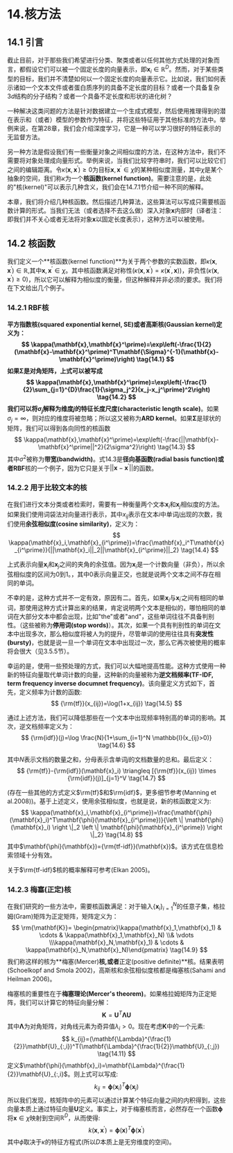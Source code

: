 # 14.核方法

## 14.1 引言

截止目前，对于那些我们希望进行分类、聚类或者以任何其他方式处理的对象而言，都假设它们可以被一个固定长度的向量表示，即$\mathbf{x}_i \in \mathbb{R}^D$。然而，对于某些类型的目标，我们并不清楚如何以一个固定长度的向量表示它。比如说，我们如何表示诸如一个文本文件或者蛋白质序列的具备不定长度的目标？或者一个具备复杂$3d$结构的分子结构？或者一个具备不定长度和形状的进化树？

一种解决这类问题的方法是针对数据建立一个生成式模型，然后使用推理得到的潜在表示和（或者）模型的参数作为特征，并将这些特征用于其他标准的方法中。举例来说，在第28章，我们会介绍深度学习，它是一种可以学习很好的特征表示的无监督方法。

另一种方法是假设我们有一些衡量对象之间相似度的方法，在这种方法中，我们不需要将对象处理成向量形式。举例来说，当我们比较字符串时，我们可以比较它们之间的编辑距离。令$\kappa(\mathbf{x},\mathbf{x}^\prime)\ge0$为目标$\mathbf{x},\mathbf{x}^\prime\in\chi$的某种相似度测量，其中$\chi$是某个抽象的空间，我们称$\kappa$为一个**核函数(kernel function)**。需要注意的是，此处的"核(kernel)"可以表示几种含义，我们会在14.7.1节介绍一种不同的解释。

本章，我们将介绍几种核函数。然后描述几种算法，这些算法可以写成只需要核函数计算的形式。当我们无法（或者选择不去这么做）深入对象$\mathbf{x}$内部时（译者注：即我们并不关心或者无法将对象$\mathbf{x}$以固定长度表示），这种方法可以被使用。

## 14.2 核函数

我们定义一个**核函数(kernel function)**为关于两个参数的实数函数，即$\kappa(\mathbf{x},\mathbf{x}^\prime)\in\mathbb{R}$,其中$\mathbf{x},\mathbf{x}^\prime\in\chi$。其中核函数满足对称性($\kappa(\mathbf{x},\mathbf{x}^\prime)=\kappa(\mathbf{x}^\prime,\mathbf{x})$)，非负性($\kappa(\mathbf{x},\mathbf{x}^\prime)\ge 0$)，所以它可以解释为相似度的衡量，但这种解释并非必须的要求。我们将在下文给出几个例子。

### 14.2.1 RBF核

**平方指数核(squared exponential kernel, SE)**或者**高斯核(Gaussian kernel)**定义为：
$$
\kappa(\mathbf{x},\mathbf{x}^\prime)=\exp\left(-\frac{1}{2}(\mathbf{x}-\mathbf{x}^\prime)^T\mathbf{\Sigma}^{-1}(\mathbf{x}-\mathbf{x}^\prime)\right) \tag{14.1}
$$
如果$\mathbf{\Sigma}$是对角矩阵，上式可以被写成
$$
\kappa(\mathbf{x},\mathbf{x}^\prime)=\exp\left(-\frac{1}{2}\sum_{j=1}^{D}\frac{1}{\sigma_j^2}(x_j-x_j^\prime)^2\right) \tag{14.2}
$$
我们可以将$\sigma_j$解释为维度$j$的**特征长度尺度(characteristic length scale)**。如果$\sigma_j=\infty$，则对应的维度将被忽略；所以这又被称为**ARD kernel**。如果$\mathbf{\Sigma}$是球状的矩阵，我们可以得到各向同性的核函数
$$
\kappa(\mathbf{x},\mathbf{x}^\prime)=\exp\left(-\frac{||\mathbf{x}-\mathbf{x}^\prime||^2}{2\sigma^2}\right) \tag{14.3}
$$
其中$\sigma^2$被称为**带宽(bandwidth)**。式14.3是**径向基函数(radial basis function)**或者**RBF**核的一个例子，因为它只是关于$||\mathbf{x}-\mathbf{x}^\prime||$的函数。

### 14.2.2 用于比较文本的核

在我们进行文本分类或者检索时，需要有一种衡量两个文本$\mathbf{x}_i$和$\mathbf{x}_j$相似度的方法。 如果我们使用词袋法对向量进行表示，其中$x_{ij}$表示在文本$i$中单词$j$出现的次数，我们使用**余弦相似度(cosine similarity)**，定义为：
$$
\kappa(\mathbf{x}_i,\mathbf{x}_{i^\prime})=\frac{\mathbf{x}_i^T\mathbf{x}_{i^\prime}}{||\mathbf{x}_i||_2||\mathbf{x}_{i^\prime}||_2} \tag{14.4}
$$

上式表示向量$\mathbf{x}_i$和$\mathbf{x}_j$之间的夹角的余弦值。因为$\mathbf{x}_i$是一个计数向量（非负），所以余弦相似度的区间为0到1。，其中0表示向量正交，也就是说两个文本之间不存在相同的单词。

不幸的是，这种方式并不一定有效，原因有二。首先，如果$\mathbf{x}_i$与$\mathbf{x}_{i^\prime}$之间有相同的单词，那使用这种方式计算出来的结果，肯定说明两个文本是相似的，哪怕相同的单词在大部分文本中都会出现，比如"the"​或者​"and"​，这些单词往往不具备判别性。（这些被称为**停用词(stop words)**）。其次，如果一个具有判别性的单词在文本中出现多次，那么相似度将被人为的提升，尽管单词的使用往往具有**突发性(bursty)**，也就是说一旦一个单词在文本中出现过一次，那么它再次被使用的概率将会很大（见3.5.5节）。

幸运的是，使用一些预处理的方式，我们可以大幅地提高性能。这种方式使用一种新的特征向量取代单词计数的向量，这种新的向量被称为**逆文档频率(TF-IDF, term frequency inverse documnet frequency)**。该向量定义方式如下，首先，定义频率为计数的函数:
$$
{\rm{tf}}(x_{ij})=\log(1+x_{ij}) \tag{14.5}
$$

通过上述方法，我们可以降低那些在一个文本中出现频率特别高的单词的影响。其次，逆文档频率定义为：
$$
{\rm{idf}}(j)=\log \frac{N}{1+\sum_{i=1}^N \mathbb{I}(x_{ij}>0)} \tag{14.6}
$$

其中$N$表示文档的数量之和，分母表示含单词$j$的文档数量的总和。最后定义：
$$
{\rm{tf}}-{\rm{idf}}(\mathbf{x}_i) \triangleq [{\rm{tf}}(x_{ij}) \times {\rm{idf}}(j)]_{j=1}^V \tag{14.7}
$$

(存在一些其他的方式定义$\rm{tf}$和$\rm{idf}$，更多细节参考(Manning et al.2008))。基于上述定义，使用余弦相似度，也就是说，新的核函数定义为:
$$
\kappa(\mathbf{x}_i,\mathbf{x}_{i^\prime})=\frac{\mathbf{\phi}(\mathbf{x}_i)^T\mathbf{\phi}(\mathbf{x}_{i^\prime})}{\left \| \mathbf{\phi}(\mathbf{x}_i) \right \|_2 \left \| \mathbf{\phi}(\mathbf{x}_{i^\prime}) \right \|_2} \tag{14.8}
$$
其中$\mathbf{\phi}(\mathbf{x})={\rm{tf-idf}}(\mathbf{x})$。该方式在信息检索领域十分有效。

关于$\rm{tf-idf}$核的概率解释可参考(Elkan 2005)。

### 14.2.3 梅塞(正定)核

在我们研究的一些方法中，需要核函数满足：对于输入$\{\mathbf{x}_i\}_{i=1}^N$的任意子集，格拉姆(Gram)矩阵为正定矩阵，矩阵定义为：
$$
\rm{\mathbf{K}}= \begin{pmatrix}\kappa(\mathbf{x}_1,\mathbf{x}_1) & \cdots & \kappa(\mathbf{x}_1,\mathbf{x}_N) \\& \vdots \\\kappa(\mathbf{x}_N,\mathbf{x}_1) & \cdots & \kappa(\mathbf{x}_N,\mathbf{x}_N)\end{pmatrix} \tag{14.9}
$$
我们称这样的核为**梅塞(Mercer)**核,或者**正定(positive definite)**核。结果表明(Schoelkopf and Smola 2002)，高斯核和余弦相似度核都是梅塞核(Sahami and Heilman 2006)。

梅塞核的重要性在于**梅塞理论(Mercer's theorem)**。如果格拉姆矩阵为正定矩阵，我们可以计算它的特征向量分解：
$$
\mathbf{K}=\mathbf{U}^T\mathbf{\Lambda}\mathbf{U} \tag{14.10}
$$
其中$\mathbf{\Lambda}$为对角矩阵，对角线元素为奇异值$\lambda_i\gt0$。现在考虑$\mathbf{K}$中的一个元素:
$$
k_{ij}=(\mathbf{\Lambda}^{\frac{1}{2}}\mathbf{U}_{:,i})^T(\mathbf{\Lambda}^{\frac{1}{2}}\mathbf{U}_{:,j}) \tag{14.11}
$$
定义$\mathbf{\phi}(\mathbf{x}_i)=\mathbf{\Lambda}^{\frac{1}{2}}\mathbf{U}_{:,i}$。则上式可以写成:
$$
k_{ij}=\mathbf{\phi}(\mathbf{x}_i)^T\mathbf{\phi}(\mathbf{x}_j) \tag{14.12}
$$
所以我们发现，核矩阵中的元素可以通过计算某个特征向量之间的内积得到，这些向量本质上通过特征向量$\mathbf{U}$定义。事实上，对于梅塞核而言，必然存在一个函数$\mathbf{\phi}$将$\mathbf{x}\in{\chi}$映射到空间$\mathbb{R}^D$，从而使得:
$$
k(\mathbf{x},\mathbf{x}^\prime)=\mathbf{\phi}(\mathbf{x})^T\mathbf{\phi}(\mathbf{x}^\prime) \tag{14.13}
$$
其中$\phi$取决于$\kappa$的特征方程式(所以$D$本质上是无穷维度的空间)。
